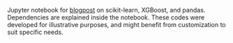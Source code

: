 Jupyter notebook for [blogpost](https://sriramgkn.github.io/scikit-xgboost-pandas/) on scikit-learn, XGBoost, and pandas. Dependencies are explained inside the notebook. These codes were developed for illustrative purposes, and might benefit from customization to suit specific needs.
